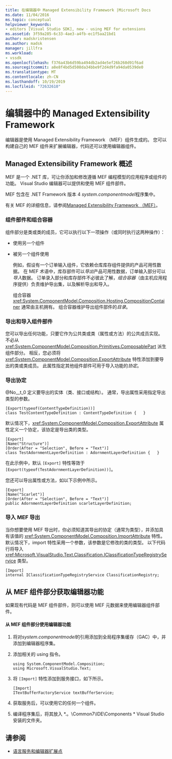 ```yaml
---
title: 在编辑器中 Managed Extensibility Framework |Microsoft Docs
ms.date: 11/04/2016
ms.topic: conceptual
helpviewer_keywords:
- editors [Visual Studio SDK], new - using MEF for extensions
ms.assetid: 3f59a285-6c33-4ae3-a4fb-ec1f5aa21bd1
author: madskristensen
ms.author: madsk
manager: jillfra
ms.workload:
- vssdk
ms.openlocfilehash: f376a43b6d59ba494db2ad4e5ef26b260d91f6ad
ms.sourcegitcommit: a8e8f4bd5d508da34bbe9f2d4d9fa94da0539de0
ms.translationtype: MT
ms.contentlocale: zh-CN
ms.lasthandoff: 10/19/2019
ms.locfileid: "72632610"
---
```

# <a name="managed-extensibility-framework-in-the-editor"></a>编辑器中的 Managed Extensibility Framework
编辑器是使用 Managed Extensibility Framework （MEF）组件生成的。 您可以构建自己的 MEF 组件来扩展编辑器，代码还可以使用编辑器组件。

## <a name="overview-of-the-managed-extensibility-framework"></a>Managed Extensibility Framework 概述
 MEF 是一个 .NET 库，可让你添加和修改遵循 MEF 编程模型的应用程序或组件的功能。 Visual Studio 编辑器可以提供和使用 MEF 组件部件。

 MEF 包含在 .NET Framework 版本 4 *system.componentmodel*程序集中。

 有关 MEF 的详细信息，请参阅[Managed Extensibility Framework （MEF）](/dotnet/framework/mef/index)。

### <a name="component-parts-and-composition-containers"></a>组件部件和组合容器
 组件部分是类或类的成员，它可以执行以下一项操作（或同时执行这两种操作）：

- 使用另一个组件

- 被另一个组件使用

  例如，假设有一个订单输入组件，它依赖仓库库存组件提供的产品可用性数据。 在 MEF 术语中，库存部件可以*导出*产品可用性数据，订单输入部分可以*导入*数据。 订单录入部分和库存部件不必彼此了解，*组合容器*（由主机应用程序提供）负责维护导出集，以及解析导出和导入。

  组合容器 <xref:System.ComponentModel.Composition.Hosting.CompositionContainer> 通常由主机拥有。 组合容器维护导出组件部件的*目录*。

### <a name="export-and-import-component-parts"></a>导出和导入组件部件
 您可以导出任何功能，只要它作为公共类或类（属性或方法）的公共成员实现。 不必从 <xref:System.ComponentModel.Composition.Primitives.ComposablePart> 派生组件部分。 相反，您必须将 <xref:System.ComponentModel.Composition.ExportAttribute> 特性添加到要导出的类或类成员。 此属性指定其他组件部件可用于导入功能的*协定*。

### <a name="the-export-contract"></a>导出协定
 @No__t_0 定义要导出的实体（类、接口或结构）。 通常，导出属性采用指定导出类型的参数。

```
[Export(typeof(ContentTypeDefinition))]
class TestContentTypeDefinition : ContentTypeDefinition {   }
```

 默认情况下，<xref:System.ComponentModel.Composition.ExportAttribute> 属性定义一个协定，该协定是导出类的类型。

```
[Export]
[Name("Structure")]
[Order(After = "Selection", Before = "Text")]
class TestAdornmentLayerDefinition : AdornmentLayerDefinition {   }
```

 在此示例中，默认 `[Export]` 特性等效于 `[Export(typeof(TestAdornmentLayerDefinition))]`。

 您还可以导出属性或方法，如以下示例中所示。

```
[Export]
[Name("Scarlet")]
[Order(After = "Selection", Before = "Text")]
public AdornmentLayerDefinition scarletLayerDefinition;
```

### <a name="import-a-mef-export"></a>导入 MEF 导出
 当你想要使用 MEF 导出时，你必须知道其导出的协定（通常为类型），并添加具有该值的 <xref:System.ComponentModel.Composition.ImportAttribute> 特性。 默认情况下，import 特性采用一个参数，该参数是它修改的类的类型。 以下代码行将导入 <xref:Microsoft.VisualStudio.Text.Classification.IClassificationTypeRegistryService> 类型。

```
[Import]
internal IClassificationTypeRegistryService ClassificationRegistry;
```

## <a name="get-editor-functionality-from-a-mef-component-part"></a>从 MEF 组件部分获取编辑器功能
 如果现有代码是 MEF 组件部件，则可以使用 MEF 元数据来使用编辑器组件部件。

#### <a name="to-consume-editor-functionality-from-a-mef-component-part"></a>从 MEF 组件部分使用编辑器功能

1. 将对*system.componentmodel*的引用添加到全局程序集缓存（GAC）中，并添加到编辑器程序集。

2. 添加相关的 using 指令。

    ```
    using System.ComponentModel.Composition;
    using Microsoft.VisualStudio.Text;
    ```

3. 将 `[Import]` 特性添加到服务接口，如下所示。

    ```
    [Import]
    ITextBufferFactoryService textBufferService;
    ```

4. 获取服务后，可以使用它的任何一个组件。

5. 编译程序集后，将其放入 *.。\Common7\IDE\Components \* Visual Studio 安装的文件夹。

## <a name="see-also"></a>请参阅
- [语言服务和编辑器扩展点](../extensibility/language-service-and-editor-extension-points.md)
